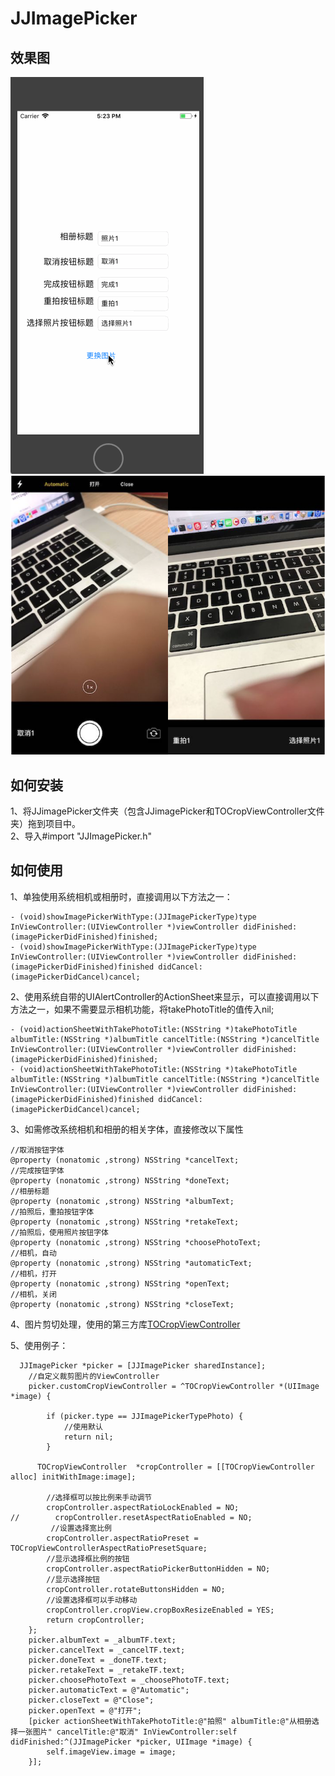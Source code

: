 # JJImagePicker

## 效果图
![image](https://github.com/04zhujunjie/JJImagePicker/blob/master/Screenshot/JJImagePicker.gif)
![image](https://github.com/04zhujunjie/JJImagePicker/blob/master/Screenshot/JJImagePicker-13.png)
## 如何安装
1、将JJimagePicker文件夹（包含JJimagePicker和TOCropViewController文件夹）拖到项目中。    
2、导入#import "JJImagePicker.h"
## 如何使用
1、单独使用系统相机或相册时，直接调用以下方法之一：
```
- (void)showImagePickerWithType:(JJImagePickerType)type InViewController:(UIViewController *)viewController didFinished:(imagePickerDidFinished)finished;
- (void)showImagePickerWithType:(JJImagePickerType)type InViewController:(UIViewController *)viewController didFinished:(imagePickerDidFinished)finished didCancel:(imagePickerDidCancel)cancel;
```
2、使用系统自带的UIAlertController的ActionSheet来显示，可以直接调用以下方法之一，如果不需要显示相机功能，将takePhotoTitle的值传入nil;
```
- (void)actionSheetWithTakePhotoTitle:(NSString *)takePhotoTitle  albumTitle:(NSString *)albumTitle cancelTitle:(NSString *)cancelTitle InViewController:(UIViewController *)viewController didFinished:(imagePickerDidFinished)finished;
- (void)actionSheetWithTakePhotoTitle:(NSString *)takePhotoTitle  albumTitle:(NSString *)albumTitle cancelTitle:(NSString *)cancelTitle InViewController:(UIViewController *)viewController didFinished:(imagePickerDidFinished)finished didCancel:(imagePickerDidCancel)cancel;

```
3、如需修改系统相机和相册的相关字体，直接修改以下属性
```
//取消按钮字体
@property (nonatomic ,strong) NSString *cancelText;
//完成按钮字体
@property (nonatomic ,strong) NSString *doneText;
//相册标题
@property (nonatomic ,strong) NSString *albumText;
//拍照后，重拍按钮字体
@property (nonatomic ,strong) NSString *retakeText;
//拍照后，使用照片按钮字体
@property (nonatomic ,strong) NSString *choosePhotoText;
//相机，自动
@property (nonatomic ,strong) NSString *automaticText;
//相机，打开
@property (nonatomic ,strong) NSString *openText;
//相机，关闭
@property (nonatomic ,strong) NSString *closeText;
```
4、图片剪切处理，使用的第三方库[TOCropViewController](https://github.com/TimOliver/TOCropViewController)

5、使用例子：
```
  JJImagePicker *picker = [JJImagePicker sharedInstance];
    //自定义裁剪图片的ViewController
    picker.customCropViewController = ^TOCropViewController *(UIImage *image) {
        
        if (picker.type == JJImagePickerTypePhoto) {
            //使用默认
            return nil;
        }
        
      TOCropViewController  *cropController = [[TOCropViewController alloc] initWithImage:image];
        
        //选择框可以按比例来手动调节
        cropController.aspectRatioLockEnabled = NO;
//        cropController.resetAspectRatioEnabled = NO;
         //设置选择宽比例
        cropController.aspectRatioPreset = TOCropViewControllerAspectRatioPresetSquare;
        //显示选择框比例的按钮
        cropController.aspectRatioPickerButtonHidden = NO;
        //显示选择按钮
        cropController.rotateButtonsHidden = NO;
        //设置选择框可以手动移动
        cropController.cropView.cropBoxResizeEnabled = YES;
        return cropController;
    };
    picker.albumText = _albumTF.text;
    picker.cancelText = _cancelTF.text;
    picker.doneText = _doneTF.text;
    picker.retakeText = _retakeTF.text;
    picker.choosePhotoText = _choosePhotoTF.text;
    picker.automaticText = @"Automatic";
    picker.closeText = @"Close";
    picker.openText = @"打开";
    [picker actionSheetWithTakePhotoTitle:@"拍照" albumTitle:@"从相册选择一张图片" cancelTitle:@"取消" InViewController:self didFinished:^(JJImagePicker *picker, UIImage *image) {
        self.imageView.image = image;
    }];
```

